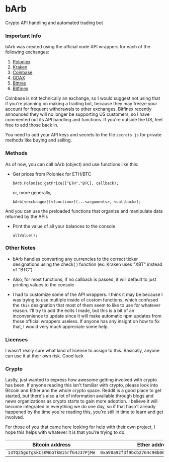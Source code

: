 # bArb
Crypto API handling and automated trading bot

### Important Info
bArb was created using the official node API wrappers for each of the following exchanges:
1. [Poloniex](https://github.com/dutu/poloniex-api-node)
2. [Kraken](https://github.com/nothingisdead/npm-kraken-api)
3. [Coinbase](https://github.com/coinbase/coinbase-node)
4. [GDAX](https://www.npmjs.com/package/gdax)
5. [Bittrex](https://github.com/n0mad01/node.bittrex.api)
6. [Bitfinex](https://github.com/bitfinexcom/bitfinex-api-node)

Coinbase is not technically an exchange, so I would suggest not using that if you're planning on making a trading bot, because they may freeze your account for frequent withdrawals to other exchanges. Bitfinex recently announced they will no longer be supporting US customers, so I have commented out its API handling and functions. If you're outside the US, feel free to add those back in.

You need to add your API keys and secrets to the file `secrets.js` for private methods like buying and selling.

### Methods
As of now, you can call bArb (object) and use functions like this:

- Get prices from Poloniex for ETH/BTC

    `bArb.Poloniex.getPrice(["ETH","BTC], callback);`
    
    or, more generally,
    
    `bArb[<exchange>][<function>](...<arguments>, <callback>);`

And you can use the preloaded functions that organize and manipulate data returned by the APIs

- Print the value of all your balances to the console

    `allValue();`

### Other Notes
- bArb handles converting any currencies to the correct ticker designations using the check( ) function (ex. Kraken uses "XBT" instead of "BTC")

- Also, for most functions, if no callback is passed, it will default to just printing values to the console

- I had to customize some of the API wrappers. I think it may be because I was trying to use multiple inside of custom functions, which confused the `this` designation that most of them seem to like to use for whatever reason. I'll try to add the edits I made, but this is a bit of an inconvenience to update since it will make automatic npm updates from those official wrappers useless. If anyone has any insight on how to fix that, I would very much appreciate some help.

### Licenses
I wasn't really sure what kind of license to assign to this. Basically, anyone can use it at their own risk. Good luck

### Crypto
Lastly, just wanted to express how awesome getting involved with crypto has been. If anyone reading this isn't familiar with crypto, please look into Bitcoin and Ether and the whole crypto space. Reddit is a good place to get started, but there's also a lot of information available through blogs and news organizations as crypto starts to gain more adoption. I believe it will become integrated in everything we do one day, so if that hasn't already happened by the time you're reading this, you're still in time to learn and get involved. 

For those of you that came here looking for help with their own project, I hope this helps with whatever it is that you're trying to do.

Bitcoin address|Ether address|Litecoin address
---------------|---------------|---------------
`13TQ25goTgskCsKWGGTkB15rfG4J37PjMe`|`0xa90a92f3f9bcb2764c90b06ebf80a0bd8c924e0d`|`LYYkueBJDFaVMgBUCrHeHoGwF5SU4BcLco`
